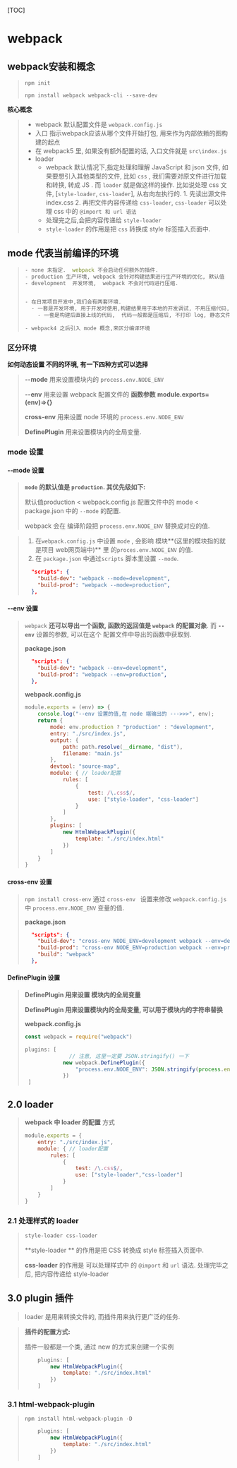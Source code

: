 [TOC]

# webpack

## webpack安装和概念

> `npm init` 
>
> `npm install webpack webpack-cli --save-dev`

**核心概念**

> - webpack 默认配置文件是 `webpack.config.js`
> - 入口  指示webpack应该从哪个文件开始打包, 用来作为内部依赖的图构建的起点
> - 在 webpack5 里, 如果没有额外配置的话, 入口文件就是 `src\index.js`
> - loader
>   - webpack 默认情况下,指定处理和理解 JavaScript 和 json 文件, 如果要想引入其他类型的文件, 比如 `css` , 我们需要对原文件进行加载和转换,  转成 JS . 而 `loader` 就是做这样的操作.  比如说处理 css 文件, [`style-loader`, `css-loader`], 从右向左执行的.   1. 先读出源文件 index.css 2. 再把文件内容传递给 `css-loader`, `css-loader`  可以处理 css 中的 `@import 和 url 语法` 
>   - 处理完之后,会把内容传递给 `style-loader` 
>   - `style-loader`  的作用是把 `css` 转换成 style 标签插入页面中. 

## mode 代表当前编译的环境

> ```js
> - none 未指定.  webpack 不会启动任何额外的插件.
> - production 生产环境, webpack 会针对构建结果进行生产环境的优化, 默认值
> - development  开发环境,  webpack 不会对代码进行压缩.
> 
> 
> - 在日常项目开发中,我们会有两套环境. 
> 	- 一套是开发环境, 用于开发时使用,构建结果用于本地的开发调试, 不用压缩代码, 打印日志,  可以包含 sourcemap 文件
>     - 一套是构建后直接上线的代码,  代码一般都是压缩后, 不打印 log, 静态文件也不包含 sourcemap
>     
> - webpack4 之后引入 mode 概念,来区分编译环境
> ```

### 区分环境 

**如何动态设置 不同的环境, 有一下四种方式可以选择**  

> **--mode** 用来设置模块内的 `process.env.NODE_ENV` 
>
> **--env**	  用来设置  webpack  配置文件的 **函数参数** **module.exports=(env)=>{}**
>
> **cross-env**   用来设置 node 环境的 `process.env.NODE_ENV`
>
> **DefinePlugin**  用来设置模块内的全局变量. 

### mode 设置

#### --mode 设置  

>  **`mode` 的默认值是 `production`. 其优先级如下:**  
>
> 默认值production <  webpack.config.js 配置文件中的 mode   <  package.json 中的 `--mode` 的配置. 
>
> webpack 会在 编译阶段把  `process.env.NODE_ENV` 替换成对应的值. 

> 1. 在`webpack.config.js` 中设置 `mode` ,  会影响 模块**(这里的模块指的就是项目 web网页端中)** 里 的`proces.env.NODE_ENV` 的值.
> 2. 在 `package.json` 中通过`scripts` 脚本里设置 `--mode`.  
>
> ```json
>   "scripts": {
>     "build-dev": "webpack --mode=development",
>     "build-prod": "webpack --mode=production",
>   },
> ```

#### --env 设置

> `webpack` **还可以导出一个函数,  函数的返回值是 `webpack` 的配置对象**.   而  **`--env`**   设置的参数, 可以在这个 配置文件中导出的函数中获取到.  
>
> **package.json** 
>
> ```json
>   "scripts": {
>     "build-dev": "webpack --env=development",
>     "build-prod": "webpack --env=production",
>   },
> ```
>
> **webpack.config.js** 
>
> ```js
> module.exports = (env) => {
>     console.log("--env 设置的值,在 node 端输出的 --->>>", env);
>     return {
>         mode: env.production ? "production" : "development",
>         entry: "./src/index.js",
>         output: {
>             path: path.resolve(__dirname, "dist"),
>             filename: "main.js"
>         },
>         devtool: "source-map",
>         module: { // loader配置
>             rules: [
>                 {
>                     test: /\.css$/,
>                     use: ["style-loader", "css-loader"]
>                 }
>             ]
>         },
>         plugins: [
>             new HtmlWebpackPlugin({
>                 template: "./src/index.html"
>             })
>         ]
>     }
> }
> ```

#### **cross-env 设置** 

> `npm install cross-env`  通过 `cross-env ` 设置来修改 `webpack.config.js` 中 `process.env.NODE_ENV` 变量的值.
>
> **package.json** 
>
> ```json
>   "scripts": {
>     "build-dev": "cross-env NODE_ENV=development webpack --env=development",
>     "build-prod": "cross-env NODE_ENV=production webpack --env=production",
>     "build": "webpack"
>   },
> ```

#### DefinePlugin 设置

> **DefinePlugin 用来设置 模块内的全局变量** 
>
> **DefinePlugin 用来设置模块内的全局变量, 可以用于模块内的字符串替换**  
>
> **webpack.config.js**  
>
> ```js
> const webpack = require("webpack")
> 
> plugins: [
>   			// 注意, 这里一定要 JSON.stringify() 一下
>             new webpack.DefinePlugin({
>                 "process.env.NODE_ENV": JSON.stringify(process.env.NODE_ENV)
>             })
>  ]
> ```

## 2.0 loader

> **webpack 中 loader 的配置** 方式
>
> ```js
> module.exports = {
>     entry: "./src/index.js",
>     module: { // loader配置
>         rules: [
>             {
>                 test: /\.css$/,
>                 use: ["style-loader","css-loader"]
>             }
>         ]
>     }
> }
> ```

### 2.1 处理样式的 loader

>
> ```js
> style-loader css-loader
> ```
>
> **style-loader ** 的作用是把 CSS 转换成 style 标签插入页面中.
>
> **css-loader**   的作用是 可以处理样式中 的 `@import`  和 `url` 语法. 处理完毕之后, 把内容传递给 style-loader 

 

## 3.0 plugin 插件

> loader 是用来转换文件的, 而插件用来执行更广泛的任务.  

> **插件的配置方式:** 
>
> 插件一般都是一个类, 通过 new 的方式来创建一个实例
>
> ```js
>     plugins: [
>         new HtmlWebpackPlugin({
>             template: "./src/index.html"
>         })
>     ]
> ```

### 3.1 html-webpack-plugin 

> `npm install html-webpack-plugin -D` 
>
> ```js
>     plugins: [
>         new HtmlWebpackPlugin({
>             template: "./src/index.html"
>         })
>     ]
> ```

